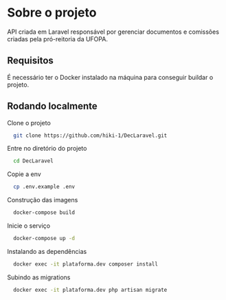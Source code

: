 # Sobre o projeto

API criada em Laravel responsável por gerenciar documentos e comissões criadas pela pró-reitoria da UFOPA.



## Requisitos
É necessário ter o Docker instalado na máquina para conseguir buildar o projeto.
## Rodando localmente

Clone o projeto

```bash
  git clone https://github.com/hiki-1/DecLaravel.git
```

Entre no diretório do projeto

```bash
  cd DecLaravel
```

Copie a env
```bash
  cp .env.example .env
```

Construção das imagens

```bash
  docker-compose build
```

Inicie o serviço

```bash
  docker-compose up -d
```

Instalando as dependências

```bash
  docker exec -it plataforma.dev composer install
```

Subindo as migrations

```bash
  docker exec -it plataforma.dev php artisan migrate
